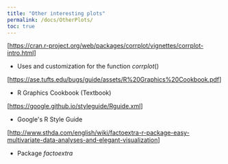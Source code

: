 ```yaml
---
title: "Other interesting plots"
permalink: /docs/OtherPlots/
toc: true
---
```


\[<https://cran.r-project.org/web/packages/corrplot/vignettes/corrplot-intro.html>\]

-   Uses and customization for the function *corrplot*()

\[<https://ase.tufts.edu/bugs/guide/assets/R%20Graphics%20Cookbook.pdf>\]

-   R Graphics Cookbook (Textbook)

\[<https://google.github.io/styleguide/Rguide.xml>\]

-   Google's R Style Guide

\[<http://www.sthda.com/english/wiki/factoextra-r-package-easy-multivariate-data-analyses-and-elegant-visualization>\]

-   Package *factoextra*

